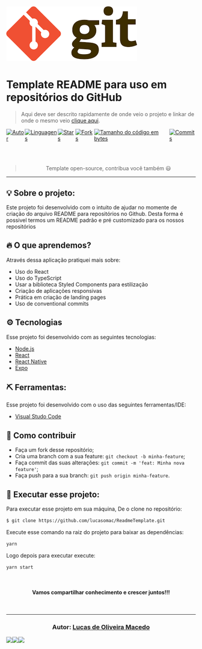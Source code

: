 <h1 style="align-content:center">
<img src="assets_readme/logo-git.png" alt="Logo">
</h1>

# Template README para uso em repositórios do GitHub

> Aqui deve ser descrito rapidamente de onde veio o projeto e linkar de onde o mesmo veio <a href="#">clique aqui</a>.

<div style="display:flex">
<a href="https://github.com/lucasomac">
<img alt="Autor" src="https://img.shields.io/badge/autor-Lucas de Oliveira Macedo-7159c1?style=flat-square">
</a>

<a href="#">
<img alt="Linguagens" src="https://img.shields.io/github/languages/count/lucasomac/ReadmeTemplate?color=7159c1&style=flat-square">
</a>

<a href="https://github.com/lucasomac/ReadmeTemplate/stargazers">
<img alt="Stars" src="https://img.shields.io/github/stars/lucasomac/ReadmeTemplate?color=7159c1&style=flat-square">
</a>

<a href="https://github.com/lucasomac/ReadmeTemplate/network/members">
<img alt="Forks" src="https://img.shields.io/github/forks/lucasomac/ReadmeTemplate?color=7159c1&style=flat-square">
</a>

<a href="#">
<img alt="Tamanho do código em bytes" src="https://img.shields.io/github/languages/code-size/lucasomac/ReadmeTemplate?color=7159c1&style=flat-square">
</a>

<a href="https://github.com/lucasomac/ReadmeTemplate/commits/master">
<img alt="Commits" src="https://img.shields.io/github/last-commit/lucasomac/ReadmeTemplate?color=7159c1&style=flat-square">
</a>
</div>

<br/><br/>
<blockquote align="center">
  Template open-source, contribua você também 😃
</blockquote>

<hr/>

## 💡 Sobre o projeto:

Este projeto foi desenvolvido com o intuito de ajudar no momente de criação do arquivo README para repositórios no Github. Desta forma é possivel termos um README padrão e pré customizado para os nossos repositórios

## 🔥 O que aprendemos?

Através dessa aplicação pratiquei mais sobre:

- Uso do React
- Uso do TypeScript
- Usar a biblioteca Styled Components para estilização
- Criação de aplicações responsivas
- Prática em criação de landing pages
- Uso de conventional commits

## ⚙️ Tecnologias

Esse projeto foi desenvolvido com as seguintes tecnologias:

- [Node.js](https://nodejs.org/en/)
- [React](https://reactjs.org)
- [React Native](https://facebook.github.io/react-native/)
- [Expo](https://expo.io/)

## ⛏ Ferramentas:

Esse projeto foi desenvolvido com o uso das seguintes ferramentas/IDE:

- [Visual Studo Code](https://code.visualstudio.com/download)

## 🤔 Como contribuir

- Faça um fork desse repositório;
- Cria uma branch com a sua feature: `git checkout -b minha-feature`;
- Faça commit das suas alterações: `git commit -m 'feat: Minha nova feature'`;
- Faça push para a sua branch: `git push origin minha-feature`.


## 🏁 Executar esse projeto:

Para executar esse projeto em sua máquina,
De o clone no repositório:

```bash
$ git clone https://github.com/lucasomac/ReadmeTemplate.git
```

Execute esse comando na raiz do projeto para baixar as dependências:

```bash
yarn
```

Logo depois para executar execute:

```bash
yarn start
```

<br/>

<h4 align="center">
  Vamos compartilhar conhecimento e crescer juntos!!!
</h4>

<br/>

---

<h3 align="center">
Autor: <a alt="Lucas de Oliveira Macedo" href="https://github.com/lucasomac">Lucas de Oliveira Macedo</a>
</h3>

<div style="display:flex">

  <a alt="Lucas de Oliveira Macedo Linkedin" href="https://www.linkedin.com/in/lucasomac/">
    <img src="https://img.shields.io/badge/LinkedIn-Lucas de Oliveira Macedo-blue?logo=linkedin"/></a>
  <a alt="Lucas de Oliveira Macedo GitHub" href="https://github.com/lucasomac">
  <img src="https://img.shields.io/badge/GitHub-lucasomac-lightgrey?logo=github"/></a>
 <a alt="Lucas de Oliveira Macedo Twitter" href="https://twitter.com/lucasomac">
  <img src="https://img.shields.io/badge/Twitter-_lucasomac-blue?logo=twitter"/></a>

</div>

